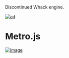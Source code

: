 Discontinued Whack engine.

[![ad](https://github.com/user-attachments/assets/95679517-2c18-45f8-b2a0-37c7eec9cd96)](https://github.com/jetenginex)

# Metro.js

[![image](https://github.com/user-attachments/assets/d4c6cf5f-0538-45d3-8450-e4d77eb8b29a)](https://github.com/hydroperx/metro.js)
